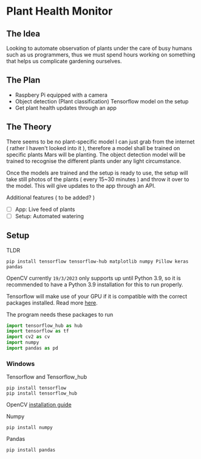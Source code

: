 # Plant Health Monitor

## The Idea
Looking to automate observation of plants under the care of busy humans such as us programmers, thus we must spend hours working on something that helps us complicate gardening ourselves.

## The Plan
- Raspbery Pi equipped with a camera
- Object detection (Plant classification) Tensorflow model on the setup
- Get plant health updates through an app

## The Theory
There seems to be no plant-specific model I can just grab from the internet ( rather I haven't looked into it ), therefore a model shall be trained on specific plants Mars will be planting. The object detection model will be trained to recognise the different plants under any light circumstance. <br />

Once the models are trained and the setup is ready to use, the setup will take still photos of the plants ( every 15~30 minutes ) and throw it over to the model. This will give updates to the app through an API. <br />

Additional features ( to be added? )
- [ ] App: Live feed of plants
- [ ] Setup: Automated watering

## Setup
TLDR
```
pip install tensorflow tensorflow-hub matplotlib numpy Pillow keras pandas
```

OpenCV currently `19/3/2023` only supports up until Python 3.9, so it is recommended to have a Python 3.9 installation for this to run properly.

Tensorflow will make use of your GPU if it is compatible with the correct packages installed. Read more [here](https://www.tensorflow.org/install/pip).

The program needs these packages to run 
```python
import tensorflow_hub as hub
import tensorflow as tf
import cv2 as cv
import numpy
import pandas as pd
```

### Windows
Tensorflow and Tensorflow_hub
```
pip install tensorflow
pip install tensorflow_hub
```

OpenCV [installation guide](https://docs.opencv.org/4.x/d5/de5/tutorial_py_setup_in_windows.html)

Numpy
```
pip install numpy
```

Pandas
```
pip install pandas
```
